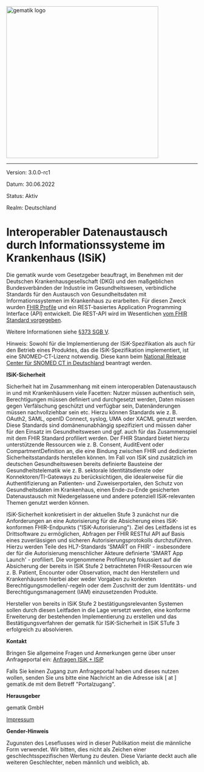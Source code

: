 <img src="https://raw.githubusercontent.com/gematik/api-ISiK/master/images/Gematik_Logo_Flag.jpg" alt="gematik logo" width="400"/>


----

Version: 3.0.0-rc1

Datum: 30.06.2022

Status: Aktiv

Realm: Deutschland



# Interoperabler Datenaustausch durch Informationssysteme im Krankenhaus (ISiK)

Die gematik wurde vom Gesetzgeber beauftragt, im Benehmen mit der Deutschen Krankenhausgesellschaft (DKG) und den maßgeblichen Bundesverbänden der Industrie im Gesundheitswesen, verbindliche Standards für den Austausch von Gesundheitsdaten mit Informationssystemen im Krankenhaus zu erarbeiten. 
Für diesen Zweck wurden [FHIR Profile](https://simplifier.net/guide/ImplementierungsleitfadenISiK-Basismodul/Einfuehrung) und ein REST-basiertes Application Programming Interface (API) entwickelt. Die REST-API wird im Wesentlichen [vom FHIR Standard vorgegeben](https://www.hl7.org/fhir/http.html).

Weitere Informationen siehe [§373 SGB V](https://www.gesetze-im-internet.de/sgb_5/__373.html).

Hinweis: Sowohl für die Implementierung der ISiK-Spezifikation als auch für den Betrieb eines Produktes, das die ISiK-Spezifikation implementiert, ist eine SNOMED-CT-Lizenz notwendig. Diese kann beim [National Release Center für SNOMED CT in Deutschland](https://www.bfarm.de/DE/Kodiersysteme/Terminologien/SNOMED-CT/_node.html) beantragt werden.

**ISiK-Sicherheit**

Sicherheit hat im Zusammenhang mit einem interoperablen Datenaustausch in und mit Krankenhäusern viele Facetten: Nutzer müssen authentisch sein, Berechtigungen müssen definiert und durchgesetzt werden, Daten müssen gegen Verfälschung geschützt und verfügbar sein, Datenänderungen müssen nachvollziehbar sein etc. Hierzu können Standards wie z. B. OAuth2, SAML, openID Connect, syslog, UMA oder XACML genutzt werden. Diese Standards sind domänenunabhängig spezifiziert und müssen daher für den Einsatz im Gesundheitswesen und ggf. auch für das Zusammenspiel mit dem FHIR Standard profiliert werden. Der FHIR Standard bietet hierzu unterstützende Ressourcen wie z. B. Consent, AuditEvent oder CompartmentDefinition an, die eine Bindung zwischen FHIR und dedizierten Sicherheitsstandards herstellen können. Im Fall von ISiK sind zusätzlich im deutschen Gesundheitswesen bereits definierte Bausteine der Gesundheitstelematik wie z. B. sektorale Identitätsdienste oder Konnektoren/TI-Gateways zu berücksichtigen, die idealerweise für die Authentifizierung an Patienten- und Zuweiserportalen, den Schutz von Gesundheitsdaten im Krankenhaus, einen Ende-zu-Ende gesicherten Datenaustausch mit Niedergelassene und andere potenziell ISiK-relevanten Themen genutzt werden können.

ISiK-Sicherheit konkretisiert in der aktuellen Stufe 3 zunächst nur die Anforderungen an eine Autorisierung für die Absicherung eines ISiK-konformen FHIR-Endpunkts ("ISiK-Autorisierung"). Ziel des Leitfadens ist es Drittsoftware zu ermöglichen, Abfragen per FHIR RESTful API auf Basis eines zuverlässigen und sicheren Autorisierungsprotokolls durchzuführen. Hierzu werden Teile des HL7-Standards 'SMART on FHIR' - insbesondere der für die Autorisierung menschlicher Akteure definierte 'SMART App Launch' - profiliert. Die vorgenommene Profilierung fokussiert auf die Absicherung der bereits in ISiK Stufe 2 betrachteten FHIR-Ressourcen wie z. B. Patient, Encounter oder Observation, macht den Herstellern und Krankenhäusern hierbei aber weder Vorgaben zu konkreten Berechtigungsmodellen/-regeln oder dem Zuschnitt der zum Identitäts- und Berechtigungsmanagement (IAM) einzusetzenden Produkte. 

Hersteller von bereits in ISiK Stufe 2 bestätigungsrelevanten Systemen sollen durch diesen Leitfaden in die Lage versetzt werden, eine konforme Erweiterung der bestehenden Implementierung zu erstellen und das Bestätigungsverfahren der gematik für ISiK-Sicherheit in ISiK STufe 3 erfolgreich zu absolvieren.


**Kontakt**

Bringen Sie allgemeine Fragen und Anmerkungen gerne über unser Anfrageportal ein: [Anfragen ISiK + ISiP](https://service.gematik.de/servicedesk/customer/portal/16)

Falls Sie keinen Zugang zum Anfrageportal haben und dieses nutzen wollen, senden Sie uns bitte eine Nachricht an die Adresse isik [ at ] gematik.de mit dem Betreff "Portalzugang".

**Herausgeber**

gematik GmbH

[Impressum](https://www.gematik.de/impressum/)

**Gender-Hinweis**

Zugunsten des Leseflusses wird in dieser Publikation meist die
männliche Form verwendet. Wir bitten, dies nicht als Zeichen einer
geschlechtsspezifischen Wertung zu deuten. Diese Variante deckt auch alle
weiteren Geschlechter, neben männlich und weiblich, ab.
